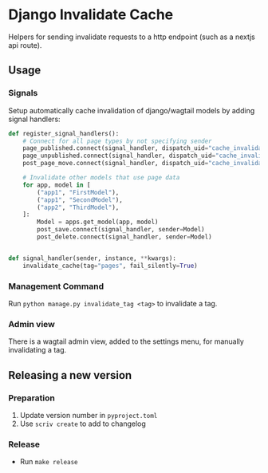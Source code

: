 # Django Invalidate Cache

Helpers for sending invalidate requests to a http endpoint (such as a nextjs api route).

## Usage

### Signals

Setup automatically cache invalidation of django/wagtail models by adding signal handlers:

```python
def register_signal_handlers():
    # Connect for all page types by not specifying sender
    page_published.connect(signal_handler, dispatch_uid="cache_invalidator")
    page_unpublished.connect(signal_handler, dispatch_uid="cache_invalidator")
    post_page_move.connect(signal_handler, dispatch_uid="cache_invalidator")

    # Invalidate other models that use page data
    for app, model in [
        ("app1", "FirstModel"),
        ("app1", "SecondModel"),
        ("app2", "ThirdModel"),
    ]:
        Model = apps.get_model(app, model)
        post_save.connect(signal_handler, sender=Model)
        post_delete.connect(signal_handler, sender=Model)


def signal_handler(sender, instance, **kwargs):
    invalidate_cache(tag="pages", fail_silently=True)
```

### Management Command

Run `python manage.py invalidate_tag <tag>` to invalidate a tag.

### Admin view

There is a wagtail admin view, added to the settings menu, for manually invalidating a tag.

## Releasing a new version

### Preparation

1. Update version number in `pyproject.toml`
2. Use `scriv create` to add to changelog

### Release

- Run `make release`
